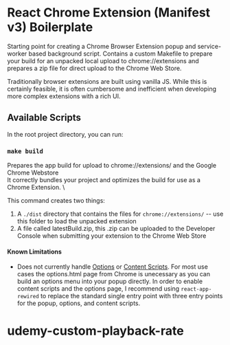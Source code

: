 # React Chrome Extension (Manifest v3) Boilerplate

Starting point for creating a Chrome Browser Extension popup and service-worker based background script. Contains a custom Makefile to prepare your build for an unpacked local upload to chrome://extensions and prepares a zip file for direct upload to the Chrome Web Store.

Traditionally browser extensions are built using vanilla JS. While this is certainly feasible, it is often cumbersome and inefficient when developing more complex extensions with a rich UI.

## Available Scripts

In the root project directory, you can run:

### `make build`

Prepares the app build for upload to chrome://extensions/ and the Google Chrome Webstore \
It correctly bundles your project and optimizes the build for use as a Chrome Extension. \

This command creates two things:

1.  A `./dist` directory that contains the files for `chrome://extensions/` -- use this folder to load the unpacked extension
2.  A file called latestBuild.zip, this .zip can be uploaded to the Developer Console when submitting your extension to the Chrome Web Store

#### Known Limitations

- Does not currently handle [Options](https://developer.chrome.com/docs/extensions/mv3/options/) or [Content Scripts](https://developer.chrome.com/docs/extensions/mv3/content_scripts/). For most use cases the options.html page from Chrome is unecessary as you can build an options menu into your popup directly. In order to enable content scripts and the options page, I recommend using `react-app-rewired` to replace the standard single entry point with three entry points for the popup, options, and content scripts.
# udemy-custom-playback-rate
